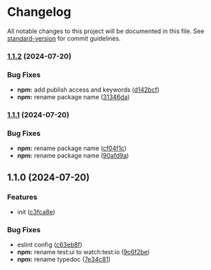 # Changelog

All notable changes to this project will be documented in this file. See [standard-version](https://github.com/conventional-changelog/standard-version) for commit guidelines.

### [1.1.2](https://github.com/ali-master/json-diff-patch/compare/v1.1.1...v1.1.2) (2024-07-20)


### Bug Fixes

* **npm:** add publish access and keywords ([d142bcf](https://github.com/ali-master/json-diff-patch/commit/d142bcf56bff4f1e72fa33ff1cf8fbad9cc3ecec))
* **npm:** rename package name ([31346da](https://github.com/ali-master/json-diff-patch/commit/31346da8566c43580a5af4ffcb30ab98d7505925))

### [1.1.1](https://github.com/ali-master/json-diff-patch/compare/v1.1.0...v1.1.1) (2024-07-20)


### Bug Fixes

* **npm:** rename package name ([cf04f1c](https://github.com/ali-master/json-diff-patch/commit/cf04f1c0a710a8b3b9bbdc44fc529becf9591cf9))
* **npm:** rename package name ([90afd9a](https://github.com/ali-master/json-diff-patch/commit/90afd9aef3ce626f19b550c188da2adbe6ddfae6))

## 1.1.0 (2024-07-20)


### Features

* init ([c3fca8e](https://github.com/ali-master/json-diff-patch/commit/c3fca8e6759897bab38ed70fa44480a3361fa5bc))


### Bug Fixes

* eslint config ([c63eb8f](https://github.com/ali-master/json-diff-patch/commit/c63eb8f1864798afec9575d7fe2f9e4dd7b78cc9))
* **npm:** rename test:ui to watch:test:io ([9c6f2be](https://github.com/ali-master/json-diff-patch/commit/9c6f2be2764a6c128023d3d5dee82d9e10842d94))
* **npm:** rename typedoc ([7e34c81](https://github.com/ali-master/json-diff-patch/commit/7e34c81c8789172126613a1b0f0b93b0e8f9b341))
